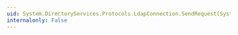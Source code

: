 ```yaml
---
uid: System.DirectoryServices.Protocols.LdapConnection.SendRequest(System.DirectoryServices.Protocols.DirectoryRequest,System.TimeSpan)
internalonly: False
---
```


